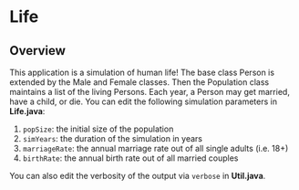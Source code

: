 # Life
## Overview

This application is a simulation of human life! The base class Person is extended by the Male and Female classes. Then the Population class maintains a list of the living Persons. Each year, a Person may get married, have a child, or die. You can edit the following simulation parameters in **Life.java**:

1. `popSize`: the initial size of the population
1. `simYears`: the duration of the simulation in years
1. `marriageRate`: the annual marriage rate out of all single adults (i.e. 18+)
1. `birthRate`: the annual birth rate out of all married couples

You can also edit the verbosity of the output via `verbose` in **Util.java**.
